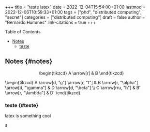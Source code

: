 +++
title = "teste latex"
date = 2022-12-04T15:54:00+01:00
lastmod = 2022-12-06T10:59:33+01:00
tags = ["phd", "distributed computing", "secret"]
categories = ["distributed computing"]
draft = false
author = "Bernardo Hummes"
link-citations = true
+++

<div class="ox-hugo-toc toc">

<div class="heading">Table of Contents</div>

- [Notes](#notes)
    - [teste](#teste)

</div>
<!--endtoc-->



## Notes {#notes}

<style>.org-center { margin-left: auto; margin-right: auto; text-align: center; }</style>

<div class="org-center">

\begin{tikzcd}
A \arrow[r] & B
\end{tikzcd}

</div>

\begin{tikzcd}
A \arrow[d, "g"] \arrow[r, "f"] & B \arrow[r, "\alpha"] \arrow[d, "\gamma"] & D \arrow[d, "\beta"] \\\\
C \arrow[rru, "h"]              & B' \arrow[r, "\lambda"]                   & D'
\end{tikzcd}


### teste {#teste}

<div class="theorem">

latex is something cool

a

</div>



<style>.csl-entry{text-indent: -1.5em; margin-left: 1.5em;}</style><div class="csl-bib-body">
</div>
